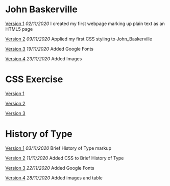 John Baskerville
================
[Version 1](https://laurengilmoreixd.github.io/john_baskerville/baskerville_01.html)
*02/11/2020*
I created my first webpage marking up plain text as an HTML5 page

[Version 2](https://laurengilmoreixd.github.io/john_baskerville/john_baskerville_02.html)
*09/11/2020*
Applied my first CSS styling to John_Baskerville

[Version 3](https://laurengilmoreixd.github.io/john_baskerville/baskerville_03.html)
*19/11/2020* Added Google Fonts 

[Version 4](https://laurengilmoreixd.github.io/john_baskerville/baskerville_04.html)
*23/11/2020* Added Images


CSS Exercise
=============
[Version 1](https://laurengilmoreixd.github.io/john_baskerville/version_01.html)

[Version 2](https://laurengilmoreixd.github.io/john_baskerville/version_02.html)

[Version 3](https://laurengilmoreixd.github.io/john_baskerville/version_03.html)







History of Type
===============
[Version 1](https://laurengilmoreixd.github.io/john_baskerville/brief_history_of_type01)
*03/11/2020* Brief History of Type markup

[Version 2](https://laurengilmoreixd.github.io/john_baskerville/brief_history_of_type02.html)
*11/11/2020* Added CSS to Brief History of Type

[Version 3](https://laurengilmoreixd.github.io/john_baskerville/brief_history_of_type03.html)
*22/11/2020* Added Google Fonts

[Version 4](https://laurengilmoreixd.github.io/john_baskerville/brief_history_of_type04.html)
*28/11/2020* Added images and table